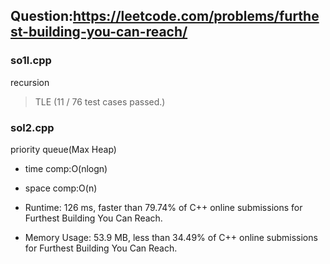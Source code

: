 ## Question:https://leetcode.com/problems/furthest-building-you-can-reach/

### so1l.cpp
recursion

> TLE (11 / 76 test cases passed.)

### sol2.cpp
priority queue(Max Heap)

* time comp:O(nlogn)
* space comp:O(n)

* Runtime: 126 ms, faster than 79.74% of C++ online submissions for Furthest Building You Can Reach.
* Memory Usage: 53.9 MB, less than 34.49% of C++ online submissions for Furthest Building You Can Reach.

